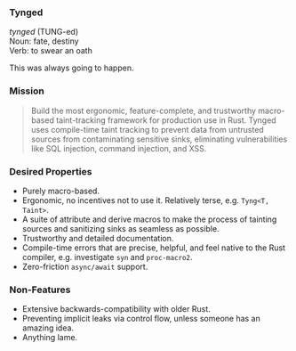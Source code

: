 ### Tynged

_tynged_ (TUNG-ed)  
Noun: fate, destiny  
Verb: to swear an oath  

This was always going to happen.

### Mission

> Build the most ergonomic, feature-complete, and trustworthy macro-based taint-tracking framework for production use in Rust.
> Tynged uses compile-time taint tracking to prevent data from untrusted sources from contaminating sensitive sinks, eliminating vulnerabilities like SQL injection, command injection, and XSS.

### Desired Properties

- Purely macro-based.
- Ergonomic, no incentives not to use it. Relatively terse, e.g. `Tyng<T, Taint>`.
- A suite of attribute and derive macros to make the process of tainting sources and sanitizing sinks as seamless as possible.
- Trustworthy and detailed documentation.
- Compile-time errors that are precise, helpful, and feel native to the Rust compiler, e.g. investigate `syn` and `proc-macro2`.
- Zero-friction `async/await` support.

### Non-Features

- Extensive backwards-compatibility with older Rust.
- Preventing implicit leaks via control flow, unless someone has an amazing idea.
- Anything lame.
